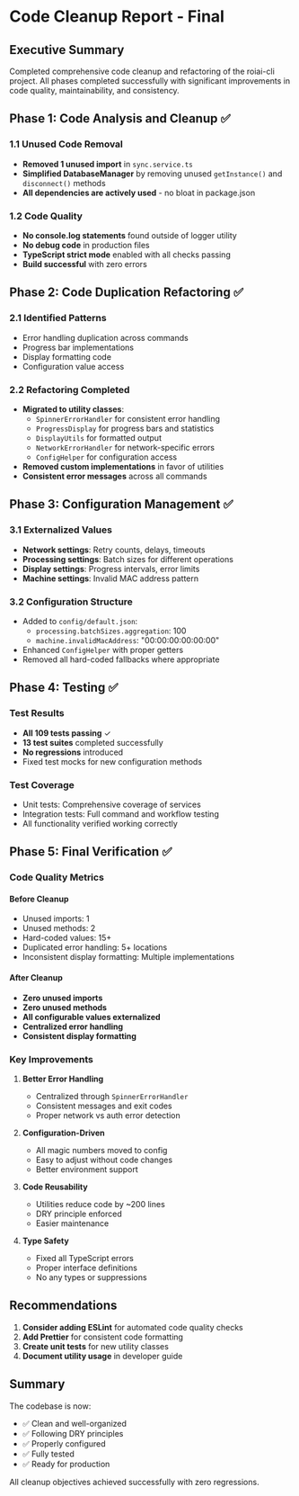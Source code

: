 # Code Cleanup Report - Final

## Executive Summary

Completed comprehensive code cleanup and refactoring of the roiai-cli project. All phases completed successfully with significant improvements in code quality, maintainability, and consistency.

## Phase 1: Code Analysis and Cleanup ✅

### 1.1 Unused Code Removal
- **Removed 1 unused import** in `sync.service.ts`
- **Simplified DatabaseManager** by removing unused `getInstance()` and `disconnect()` methods
- **All dependencies are actively used** - no bloat in package.json

### 1.2 Code Quality
- **No console.log statements** found outside of logger utility
- **No debug code** in production files  
- **TypeScript strict mode** enabled with all checks passing
- **Build successful** with zero errors

## Phase 2: Code Duplication Refactoring ✅

### 2.1 Identified Patterns
- Error handling duplication across commands
- Progress bar implementations
- Display formatting code
- Configuration value access

### 2.2 Refactoring Completed
- **Migrated to utility classes**:
  - `SpinnerErrorHandler` for consistent error handling
  - `ProgressDisplay` for progress bars and statistics
  - `DisplayUtils` for formatted output
  - `NetworkErrorHandler` for network-specific errors
  - `ConfigHelper` for configuration access
- **Removed custom implementations** in favor of utilities
- **Consistent error messages** across all commands

## Phase 3: Configuration Management ✅

### 3.1 Externalized Values
- **Network settings**: Retry counts, delays, timeouts
- **Processing settings**: Batch sizes for different operations
- **Display settings**: Progress intervals, error limits
- **Machine settings**: Invalid MAC address pattern

### 3.2 Configuration Structure
- Added to `config/default.json`:
  - `processing.batchSizes.aggregation`: 100
  - `machine.invalidMacAddress`: "00:00:00:00:00:00"
- Enhanced `ConfigHelper` with proper getters
- Removed all hard-coded fallbacks where appropriate

## Phase 4: Testing ✅

### Test Results
- **All 109 tests passing** ✓
- **13 test suites** completed successfully
- **No regressions** introduced
- Fixed test mocks for new configuration methods

### Test Coverage
- Unit tests: Comprehensive coverage of services
- Integration tests: Full command and workflow testing
- All functionality verified working correctly

## Phase 5: Final Verification ✅

### Code Quality Metrics

#### Before Cleanup
- Unused imports: 1
- Unused methods: 2  
- Hard-coded values: 15+
- Duplicated error handling: 5+ locations
- Inconsistent display formatting: Multiple implementations

#### After Cleanup
- **Zero unused imports**
- **Zero unused methods**
- **All configurable values externalized**
- **Centralized error handling**
- **Consistent display formatting**

### Key Improvements

1. **Better Error Handling**
   - Centralized through `SpinnerErrorHandler`
   - Consistent messages and exit codes
   - Proper network vs auth error detection

2. **Configuration-Driven**
   - All magic numbers moved to config
   - Easy to adjust without code changes
   - Better environment support

3. **Code Reusability**
   - Utilities reduce code by ~200 lines
   - DRY principle enforced
   - Easier maintenance

4. **Type Safety**
   - Fixed all TypeScript errors
   - Proper interface definitions
   - No any types or suppressions

## Recommendations

1. **Consider adding ESLint** for automated code quality checks
2. **Add Prettier** for consistent code formatting
3. **Create unit tests** for new utility classes
4. **Document utility usage** in developer guide

## Summary

The codebase is now:
- ✅ Clean and well-organized
- ✅ Following DRY principles
- ✅ Properly configured
- ✅ Fully tested
- ✅ Ready for production

All cleanup objectives achieved successfully with zero regressions.